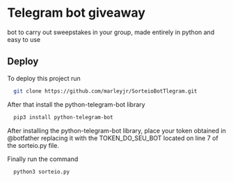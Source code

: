 
# Telegram bot giveaway

bot to carry out sweepstakes in your group, made entirely in python and easy to use

## Deploy

To deploy this project run

```bash
  git clone https://github.com/marleyjr/SorteioBotTlegram.git
```
After that install the python-telegram-bot library
```bash
  pip3 install python-telegram-bot
```

After installing the python-telegram-bot library, place your token obtained in @botfather replacing it with the TOKEN_DO_SEU_BOT located on line 7 of the sorteio.py file.

Finally run the command
```bash
  python3 sorteio.py
```